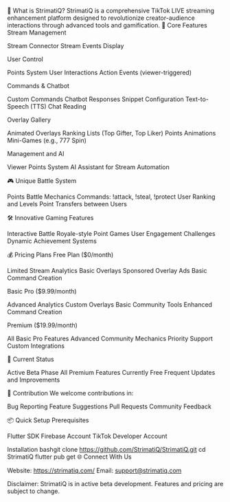 🚀 What is StrimatiQ?
StrimatiQ is a comprehensive TikTok LIVE streaming enhancement platform designed to revolutionize creator-audience interactions through advanced tools and gamification.
🌟 Core Features
Stream Management

Stream Connector
Stream Events Display

User Control

Points System
User Interactions
Action Events (viewer-triggered)

Commands & Chatbot

Custom Commands
Chatbot Responses
Snippet Configuration
Text-to-Speech (TTS) Chat Reading

Overlay Gallery

Animated Overlays
Ranking Lists (Top Gifter, Top Liker)
Points Animations
Mini-Games (e.g., 777 Spin)

Management and AI

Viewer Points System
AI Assistant for Stream Automation

🎮 Unique Battle System

Points Battle Mechanics
Commands: !attack, !steal, !protect
User Ranking and Levels
Point Transfers between Users

🛠 Innovative Gaming Features

Interactive Battle Royale-style Point Games
User Engagement Challenges
Dynamic Achievement Systems

💰 Pricing Plans
Free Plan ($0/month)

Limited Stream Analytics
Basic Overlays
Sponsored Overlay Ads
Basic Command Creation

Basic Pro ($9.99/month)

Advanced Analytics
Custom Overlays
Basic Community Tools
Enhanced Command Creation

Premium ($19.99/month)

All Basic Pro Features
Advanced Community Mechanics
Priority Support
Custom Integrations

🚦 Current Status

Active Beta Phase
All Premium Features Currently Free
Frequent Updates and Improvements

🤝 Contribution
We welcome contributions in:

Bug Reporting
Feature Suggestions
Pull Requests
Community Feedback

📦 Quick Setup
Prerequisites

Flutter SDK
Firebase Account
TikTok Developer Account

Installation
bashgit clone https://github.com/StrimatiQ/StrimatiQ.git
cd StrimatiQ
flutter pub get
🌐 Connect With Us

Website: https://strimatiq.com/
Email: support@strimatiq.com


Disclaimer: StrimatiQ is in active beta development. Features and pricing are subject to change.
